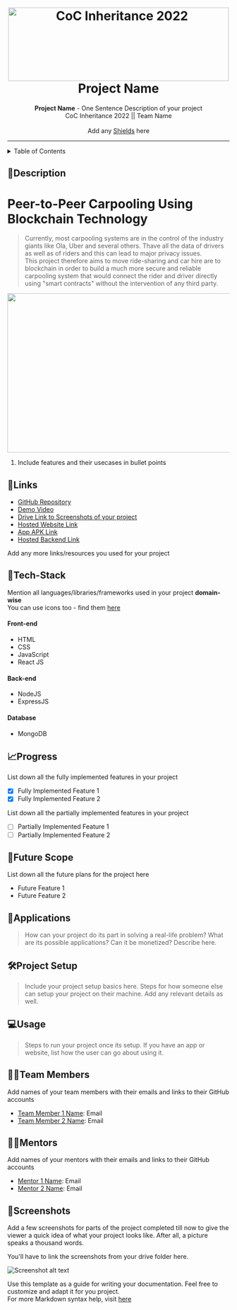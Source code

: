 <h1 align="center">
  <a href="https://github.com/CommunityOfCoders/Inheritance-2022">
    <img src="https://res.cloudinary.com/dn6vz8exv/image/upload/v1665664791/inh_zzefoy.jpg" alt="CoC Inheritance 2022" width="500" height="166">
  </a>
  <br>
  Project Name
</h1>

<div align="center">
   <strong>Project Name</strong> - One Sentence Description of your project<br>
  CoC Inheritance 2022 || Team Name <br> <br>
  Add any <a href="https://shields.io/">Shields</a> here
</div>
<hr>

<details>
<summary>Table of Contents</summary>

- [Description](#description)
- [Links](#links)
- [Tech Stack](#tech-stack)
- [Progress](#progress)
- [Future Scope](#future-scope)
- [Applications](#applications)
- [Project Setup](#project-setup)
- [Usage](#usage)
- [Team Members](#team-members)
- [Mentors](#mentors)
- [Screenshots](#screenshots)

</details>

## 📝Description

# Peer-to-Peer Carpooling Using Blockchain Technology

> Currently, most carpooling systems are in the control of the industry giants like Ola, Uber and several others. Thave all the data of drivers as well as of riders and this can lead to major privacy issues. <br>
> This project therefore aims to move ride-sharing and car hire are to blockchain in order to build a much more secure and reliable carpooling system that would connect the rider and driver directly using "smart contracts" without the intervention of any third party.

<img src = "https://user-images.githubusercontent.com/95737452/196003793-135967d6-cb1b-40e6-9cdb-abb6b05d26ea.png" height ="360" width="640"/>



1. Include features and their usecases in bullet points

## 🔗Links

- [GitHub Repository]()
- [Demo Video]()
- [Drive Link to Screenshots of your project]()
- [Hosted Website Link]()
- [App APK Link]()
- [Hosted Backend Link]()

Add any more links/resources you used for your project

## 🤖Tech-Stack

Mention all languages/libraries/frameworks used in your project **domain-wise**   
You can use icons too - find them [here](https://github.com/get-icon/geticon) 

#### Front-end
- HTML
- CSS
- JavaScript
- React JS

#### Back-end
- NodeJS
- ExpressJS

#### Database
- MongoDB


## 📈Progress

List down all the fully implemented features in your project

- [x] Fully Implemented Feature 1 
- [x] Fully Implemented Feature 2

List down all the partially implemented features in your project

- [ ] Partially Implemented Feature 1 
- [ ] Partially Implemented Feature 2

## 🔮Future Scope

List down all the future plans for the project here

- Future Feature 1
- Future Feature 2

## 💸Applications

>How can your project do its part in solving a real-life problem? What are its possible applications? Can it be monetized? Describe here.

## 🛠Project Setup

>Include your project setup basics here. Steps for how someone else can setup your project on their machine. Add any relevant details as well.

## 💻Usage

>Steps to run your project once its setup. If you have an app or website, list how the user can go about using it.

## 👨‍💻Team Members

Add names of your team members with their emails and links to their GitHub accounts

- [Team Member 1 Name](https://github.com/): Email 
- [Team Member 2 Name](https://github.com/): Email 

## 👨‍🏫Mentors

Add names of your mentors with their emails and links to their GitHub accounts

- [Mentor 1 Name](https://github.com/): Email 
- [Mentor 2 Name](https://github.com/): Email 

## 📱Screenshots
Add a few screenshots for parts of the project completed till now to give the viewer a quick idea of what your project looks like. After all, a picture speaks a thousand words.

You'll have to link the screenshots from your drive folder here.

![Screenshot alt text](https://i.redd.it/qp8ocyzvyj8a1.jpg "Here is a screenshot")

Use this template as a guide for writing your documentation. Feel free to customize and adapt it for you project.  
For more Markdown syntax help, visit [here](https://www.markdownguide.org/basic-syntax/)
















